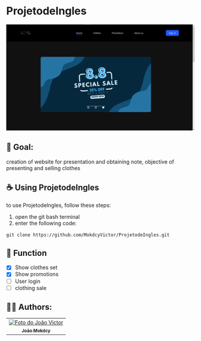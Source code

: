 # ProjetodeIngles

<img src="ProjetoIngles.png" alt="exemplo imagem">

## 📄 Goal:

creation of website for presentation and obtaining note, objective of presenting and selling clothes

## ☕ Using ProjetodeIngles

to use ProjetodeIngles, follow these steps:

1. open the git bash terminal
2. enter the following code:
```
git clone https://github.com/MokdcyVictor/ProjetodeIngles.git
```

## 🔧 Function
- [X] Show clothes set
- [X] Show promotions
- [ ] User login
- [ ] clothing sale
## 🙋‍♂️ Authors:
<table>
  <tr>
    <td align="center">
      <a href="#">
        <img src="https://avatars.githubusercontent.com/u/91168785?s=96&v=4" width="100px;" alt="Foto do João Victor"/><br>
        <sub>
          <b>João Mokdcy</b>
        </sub>
      </a>
    </td>

